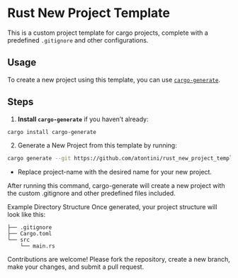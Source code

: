 # Rust New Project Template

This is a custom project template for cargo projects, complete with a predefined `.gitignore` and other configurations.

## Usage

To create a new project using this template, you can use [`cargo-generate`](https://github.com/cargo-generate/cargo-generate).

## Steps

1. **Install `cargo-generate`** if you haven’t already:
```bash
cargo install cargo-generate
```
2. Generate a New Project from this template by running:
```bash
cargo generate --git https://github.com/atontini/rust_new_project_template --name project-name
```
* Replace project-name with the desired name for your new project.

After running this command, cargo-generate will create a new project with the custom .gitignore and other predefined files included.

Example Directory Structure
Once generated, your project structure will look like this:

```
├── .gitignore
├── Cargo.toml
└── src
    └── main.rs
```

Contributions are welcome! Please fork the repository, create a new branch, make your changes, and submit a pull request.